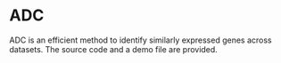 # **ADC**

ADC is an efficient method to identify similarly expressed genes  across datasets. The source code and a demo file are provided.

